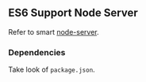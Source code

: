 ## ES6 Support Node Server

Refer to smart [node-server](https://github.com/babel/example-node-server).

### Dependencies

Take look of `package.json`.

